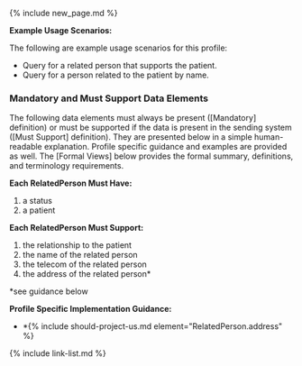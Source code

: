 {% include new_page.md %}

**Example Usage Scenarios:**

The following are example usage scenarios for this profile:

- Query for a related person that supports the patient.
- Query for a person related to the patient by name.


### Mandatory and Must Support Data Elements


The following data elements must always be present ([Mandatory] definition) or must be supported if the data is present in the sending system ([Must Support] definition). They are presented below in a simple human-readable explanation. Profile specific guidance and examples are provided as well. The [Formal Views] below provides the formal summary, definitions, and terminology requirements.

**Each RelatedPerson Must Have:**

1. a status
2. a patient

**Each RelatedPerson Must Support:**

1. the relationship to the patient
2. the name of the related person
3. the telecom of the related person
4. the address of the related person*

*see guidance below

**Profile Specific Implementation Guidance:**

- \*<span class="bg-success" markdown="1">{% include should-project-us.md element="RelatedPerson.address" %}</span><!-- new-content -->

{% include link-list.md %}
